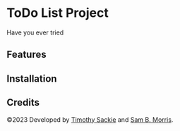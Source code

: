 # ToDo List Project
Have you ever tried


## Features

## Installation

## Credits
&copy;2023 Developed by [Timothy Sackie]() and [Sam B. Morris](https://github.com/divinestylus).
